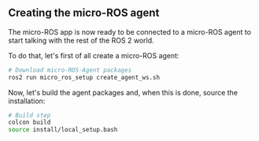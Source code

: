 ## Creating the micro-ROS agent

The micro-ROS app is now ready to be connected to a micro-ROS agent to start talking with the rest of the ROS 2
world.

To do that, let's first of all create a micro-ROS agent:

```bash
# Download micro-ROS-Agent packages
ros2 run micro_ros_setup create_agent_ws.sh
```

Now, let's build the agent packages and, when this is done, source the installation:

```bash
# Build step
colcon build
source install/local_setup.bash
```
